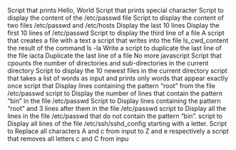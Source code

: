 Script that prints Hello, World
Script that prints special character
Script to display the content of the /etc/passwd file
Script to display the content of two files /etc/passwd and /etc/hosts
Display the last 10 lines
Display the first 10 lines of /etc/passwd
Script to display the third line of a file
A script that creates a file with a text
a script that writes into the file ls_cwd_content the result of the command ls -la
Write a script to duplicate the last line of the file iacta
Duplicate the last line of a file
No more javascript
 Script that cpounts the number of directories and sub-directories in the current directory
Script to display the 10 newest files in the current directory
script that takes a list of words as input and prints only words that appear exactly once
script that Display lines containing the pattern “root” from the file /etc/passwd
script to Display the number of lines that contain the pattern “bin” in the file /etc/passwd
Script to Display lines containing the pattern “root” and 3 lines after them in the file /etc/passwd
script to Display all the lines in the file /etc/passwd that do not contain the pattern “bin”.
script to Display all lines of the file /etc/ssh/sshd_config starting with a letter.
Script to Replace all characters A and c from input to Z and e respectively
a script that removes all letters c and C from inpu

